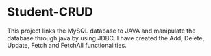 # Student-CRUD
This project links the MySQL database to JAVA and manipulate the database through java by using JDBC. I have created the Add, Delete, Update, Fetch and FetchAll functionalities.
